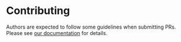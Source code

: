 # Contributing

Authors are expected to follow some guidelines when submitting PRs. Please see [our documentation](https://velero.io/docs/main/code-standards/) for details.